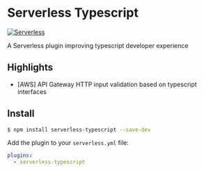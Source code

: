 # Serverless Typescript

[![Serverless][ico-serverless]][link-serverless]

A Serverless plugin improving typescript developer experience

## Highlights

* [AWS] API Gateway HTTP input validation based on typescript interfaces

## Install

```bash
$ npm install serverless-typescript --save-dev
```

Add the plugin to your `serverless.yml` file:

```yaml
plugins:
  - serverless-typescript
```

[ico-serverless]: http://public.serverless.com/badges/v3.svg

[link-serverless]: http://www.serverless.com/